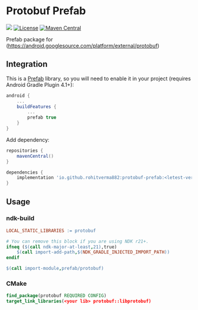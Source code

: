 # Protobuf Prefab
[![](https://img.shields.io/badge/Minimum%20Sdk-24-2196F3)](https://github.com/RohitVerma882/protobuf-prefab)
[![License](https://img.shields.io/badge/License-Apache_2.0-blue.svg)](./LICENSE)
[![Maven Central](https://img.shields.io/maven-central/v/io.github.rohitverma882/protobuf-prefab.svg?label=Maven%20Central)](https://search.maven.org/artifact/io.github.rohitverma882/protobuf-prefab)

Prefab package for (https://android.googlesource.com/platform/external/protobuf)

## Integration

This is a [Prefab](https://google.github.io/prefab/) library, so you will need to enable it in your project (requires Android Gradle Plugin 4.1+):

```gradle
android {
    ...
    buildFeatures {
        ...
        prefab true
    }
}
```

Add dependency:

```gradle
repositories {
    mavenCentral()
}

dependencies {
    implementation 'io.github.rohitverma882:protobuf-prefab:<letest-version>'
}
```

## Usage

### ndk-build

```makefile
LOCAL_STATIC_LIBRARIES := protobuf

# You can remove this block if you are using NDK r21+.
ifneq ($(call ndk-major-at-least,21),true)
    $(call import-add-path,$(NDK_GRADLE_INJECTED_IMPORT_PATH))
endif

$(call import-module,prefab/protobuf)
```

### CMake

```cmake
find_package(protobuf REQUIRED CONFIG)
target_link_libraries(<your lib> protobuf::libprotobuf)
```
